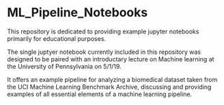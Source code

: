 # ML_Pipeline_Notebooks
This repository is dedicated to providing example jupyter notebooks primarily for educational purposes. 

The single juptyer notebook currently included in this repository was designed to be paired with an introductary lecture on Machine learning at the University of Pennsylvania on 5/1/19. 

It offers an example pipeline for analyzing a biomedical dataset taken from the UCI Machine Learning Benchmark Archive, discussing and providing examples of all essential elements of a machine learning pipeline. 
